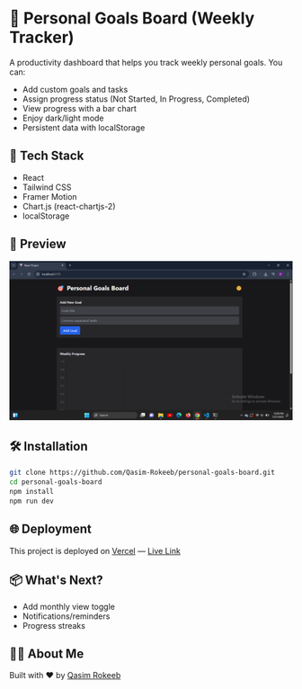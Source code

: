 # 🎯 Personal Goals Board (Weekly Tracker)

A productivity dashboard that helps you track weekly personal goals. You can:

- Add custom goals and tasks
- Assign progress status (Not Started, In Progress, Completed)
- View progress with a bar chart
- Enjoy dark/light mode
- Persistent data with localStorage

## 🚀 Tech Stack

- React
- Tailwind CSS
- Framer Motion
- Chart.js (react-chartjs-2)
- localStorage

## 📸 Preview

![Preview](https://raw.githubusercontent.com/Qasim-Rokeeb/personal-goals-board/main/screenshot.png)

## 🛠 Installation

```bash
git clone https://github.com/Qasim-Rokeeb/personal-goals-board.git
cd personal-goals-board
npm install
npm run dev
```

## 🌐 Deployment


This project is deployed on [Vercel](https://vercel.com/) — [Live Link](https://personal-goals-board.vercel.app)



## 📦 What's Next?

- Add monthly view toggle
- Notifications/reminders
- Progress streaks

## 🙋‍♂️ About Me

Built with ❤️ by [Qasim Rokeeb](https://x.com/qasim_rokeeb)
```
